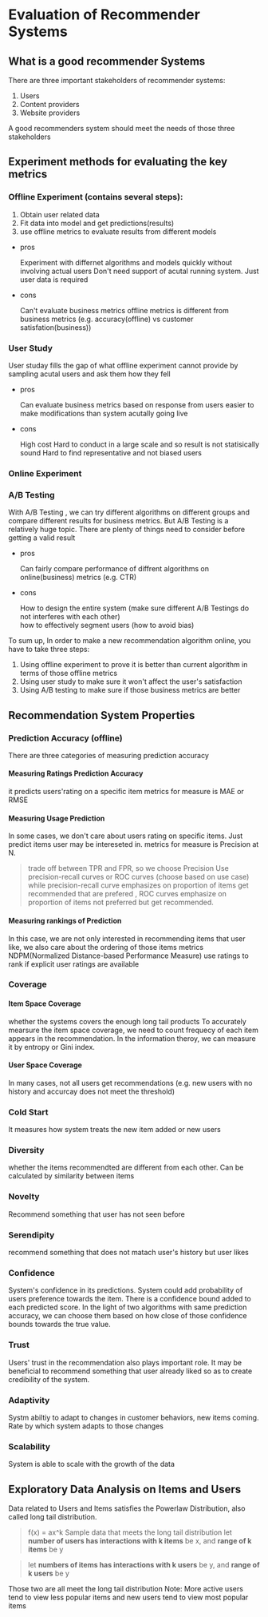 # Evaluation of Recommender Systems

## What is a **good** recommender Systems
There are three important stakeholders of recommender systems:

1. Users
2. Content providers
3. Website providers

A good recommenders system should meet the needs of those three stakeholders 

## Experiment methods for evaluating the key metrics

### Offline Experiment (contains several steps):
1. Obtain user related data 
2. Fit data into model and get predictions(results)
3. use offline metrics to evaluate results from different models
  
- pros

  Experiment with differnet algorithms and models quickly without involving actual users
  Don't need support of acutal running system. Just user data is required
- cons

  Can't evaluate business metrics
  offline metrics is different from business metrics (e.g. accuracy(offline) vs customer satisfation(business))

### User Study
User studay fills the gap of what offline experiment cannot provide by sampling acutal users and ask them how they fell

- pros

  Can evaluate business metrics based on response from users
  easier to make modifications than system acutally going live
  
- cons

  High cost
  Hard to conduct in a large scale and so result is not statisically sound 
  Hard to find representative and not biased users
### Online Experiment

### A/B Testing

With A/B Testing , we can try different algorithms on different groups and compare different results for business metrics. 
But A/B Testing is a relatively huge topic. There are plenty of things need to consider before getting a valid result 
- pros
  
  Can fairly compare performance of diffrent algorithms on online(business) metrics (e.g. CTR)
  
- cons 
  
  How to design the entire system (make sure different A/B Testings do not interferes with each other)  
  how to effectively segment users (how to avoid bias)
  
To sum up, In order to make a new recommendation algorithm online, you have to take three steps:
1. Using offline experiment to prove it is better than current algorithm in terms of those offline metrics
2. Using user study to make sure it won't affect the user's satisfaction
3. Using A/B testing to make sure if those business metrics are better

## Recommendation System Properties 
  
### Prediction Accuracy (offline)
There are three categories of measuring prediction accuracy

#### Measuring Ratings Prediction Accuracy
it predicts users'rating on a specific item
metrics for measure is MAE or RMSE

#### Measuring Usage Prediction
In some cases, we don't care about users rating on specific items. Just predict items user may be intereseted in.
metrics for measure is Precision at N.  
> trade off between TPR and FPR, so we choose Precision
Use precision-recall curves or ROC curves (choose based on use case) 
while precision-recall curve emphasizes on proportion of items get recommended that are prefered , 
ROC curves emphasize on proportion of items not preferred but get recommended.

#### Measuring rankings of Prediction
In this case, we are not only interested in recommending items that user like, we also care about the ordering of those items
metrics NDPM(Normalized Distance-based Performance Measure)
use ratings to rank if explicit user ratings are available

### Coverage
#### Item Space Coverage
whether the systems covers the enough long tail products
To accurately mearsure the item space coverage, we need to count frequecy of each item appears in the recommendation.
In the information theroy, we can measure it by entropy or Gini index.

#### User Space Coverage
In many cases, not all users get recommendations (e.g. new users with no history and accurcay does not meet the threshold)

### Cold Start
It measures how system treats the new item added or new users

### Diversity
whether the items recommendted are different from each other.
Can be calculated by similarity between items

### Novelty
Recommend something that user has not seen before

### Serendipity
recommend something that does not matach user's history but user likes

### Confidence
System's confidence in its predictions. System could add probability of users preference towards the item.
There is a confidence bound added to each predicted score.
In the light of two algorithms with same prediction accuracy, we can choose them based on how close of those confidence bounds
towards the true value.

### Trust
Users' trust in the recommendation also plays important role. 
It may be beneficial to recommend something that user already liked so as to create credibility of the system.

### Adaptivity
Systm abiltiy to adapt to changes in customer behaviors, new items coming.
Rate by which system adapts to those changes

### Scalability
System is able to scale with the growth of the data

## Exploratory Data Analysis on Items and Users
Data related to Users and Items satisfies the Powerlaw Distribution, also called long tail distribution.
> f(x) = ax^k
Sample data that meets the long tail distribution 
>  let **number of users has interactions with k items** be x, and **range of k items** be y

>  let **numbers of items has interactions with k users** be y, and **range of k users** be y 

Those two are all meet the long tail distribution
Note: More active users tend to view less popular items and new users tend to view most popular items

